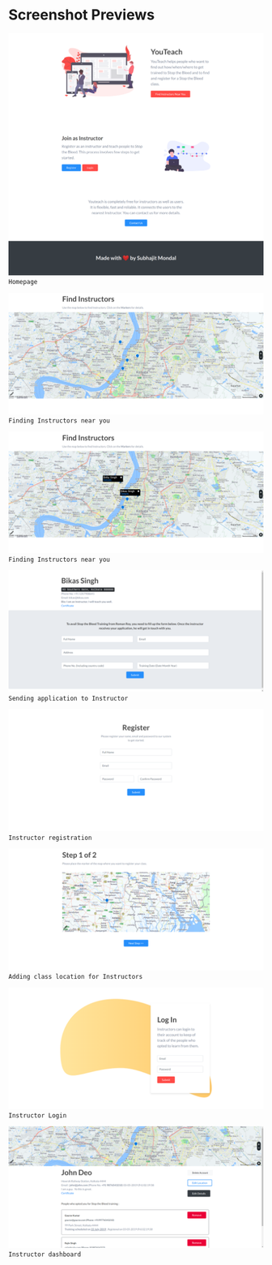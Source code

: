 # Screenshot Previews

![Homepage](ss1.png)
`Homepage`

![Find Instructors](ss2.png)
`Finding Instructors near you`

![Selecting Instructors according to your wish](ss3.png)
`Finding Instructors near you`

![Sending application to Instructor](ss4.png)
`Sending application to Instructor`

![Instructor registration](ss5.png)
`Instructor registration`

![Adding class location for Instructors](ss6.png)
`Adding class location for Instructors`

![Instructor Login](ss7.png)
`Instructor Login`

![Instructor dashboard](ss8.png)
`Instructor dashboard`
